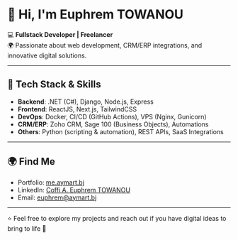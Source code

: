 # 👋 Hi, I'm Euphrem TOWANOU  

💻 **Fullstack Developer | Freelancer**  
🌍 Passionate about web development, CRM/ERP integrations, and innovative digital solutions.  

---

## 🚀 Tech Stack & Skills
- **Backend**: .NET (C#), Django, Node.js, Express  
- **Frontend**: ReactJS, Next.js, TailwindCSS  
- **DevOps**: Docker, CI/CD (GitHub Actions), VPS (Nginx, Gunicorn)  
- **CRM/ERP**: Zoho CRM, Sage 100 (Business Objects), Automations  
- **Others**: Python (scripting & automation), REST APIs, SaaS Integrations  

---

## 🌍 Find Me
- Portfolio: [me.aymart.bj](https://me.aymart.bj)  
- LinkedIn: [Coffi A. Euphrem TOWANOU](https://www.linkedin.com/in/coffi-a-euphrem-towanou-b73639205/)  
- Email: euphrem@aymart.bj  

---

⭐ Feel free to explore my projects and reach out if you have digital ideas to bring to life 🚀
